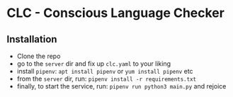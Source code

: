 # CLC - Conscious Language Checker


## Installation

- Clone the repo
- go to the `server` dir and fix up `clc.yaml` to your liking
- install `pipenv`: `apt install pipenv` or `yum install pipenv` etc
- from the `server` dir, run: `pipenv install -r requirements.txt`
- finally, to start the service, run: `pipenv run python3 main.py` and rejoice

